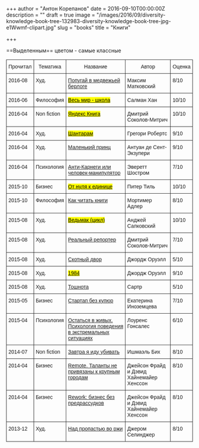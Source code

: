 +++
author = "Антон Корепанов"
date = 2016-09-10T00:00:00Z
description = ""
draft = true
image = "/images/2016/09/diversity-knowledge-book-tree-132983-diversity-knowledge-book-tree-jpg-e1Wwmf-clipart.jpg"
slug = "books"
title = "Книги"

+++

==Выделенным== цветом - самые классные



<style type="text/css">
.tg  {border-collapse:collapse;border-spacing:0;}
.tg td{font-family:Arial, sans-serif;font-size:14px;padding:10px 5px;border-style:solid;border-width:1px;overflow:hidden;word-break:normal;}
.tg th{font-family:Arial, sans-serif;font-size:14px;font-weight:normal;padding:10px 5px;border-style:solid;border-width:1px;overflow:hidden;word-break:normal;}
.tg .tg-yw4l{vertical-align:top}
th {font-weight: bold;}
</style>
<table class="tg">
  <tr>
    <th class="tg-yw4l">Прочитал</th>
    <th class="tg-yw4l">Тематика</th>
    <th class="tg-yw4l">Название</th>
    <th class="tg-yw4l">Автор</th>
    <th class="tg-yw4l">Оценка</th>
  </tr>
  <tr>
    <td class="tg-yw4l">2016-08</td>
    <td class="tg-yw4l">Худ.</td>
    <td class="tg-yw4l"><a href="http://localhost:2368/parrot/"> Попугай в медвежьей берлоге </a> </td>
    <td class="tg-yw4l"> Максим Матковский </td>
    <td class="tg-yw4l">8/10</td>
  </tr>

<tr>
    <td class="tg-yw4l">2016-06</td>
    <td class="tg-yw4l">Философия</td>
    <td class="tg-yw4l">
      <a href="http://localhost:2368/the-one-world-schoolhouse/">
<mark> Весь мир - школа </mark>
      </a> 
    </td>
    <td class="tg-yw4l"> Салман Хан </td>
    <td class="tg-yw4l">10/10</td>
</tr>

<tr>
    <td class="tg-yw4l">2016-04</td>
    <td class="tg-yw4l">Non fiction</td>
    <td class="tg-yw4l">
      <a href="http://localhost:2368/yandex-book/">
<mark> Яндекс Книга </mark>
      </a> 
    </td>
    <td class="tg-yw4l"> Дмитрий Соколов-Митрич </td>
    <td class="tg-yw4l">10/10</td>
</tr>

<tr>
    <td class="tg-yw4l">2016-04</td>
    <td class="tg-yw4l">Худ.</td>
    <td class="tg-yw4l">
      <a href="http://localhost:2368/shantaram/">
<mark>Шантарам </mark>
      </a> 
    </td>
    <td class="tg-yw4l"> Грегори Робертс </td>
    <td class="tg-yw4l">9/10</td>
</tr>

<tr>
    <td class="tg-yw4l">2016-04</td>
    <td class="tg-yw4l">Худ.</td>
    <td class="tg-yw4l"><a href="http://localhost:2368/le-petit-prince/"> Маленький принц </a> </td>
    <td class="tg-yw4l"> Антуан де Сент-Экзупери </td>
    <td class="tg-yw4l">9/10</td>
</tr>

<tr>
    <td class="tg-yw4l">2016-04</td>
    <td class="tg-yw4l">Психология</td>
    <td class="tg-yw4l">
      <a href="http://localhost:2368/anti-karnegi/">
Анти-Карнеги или человек-манипулятор 
      </a> 
    </td>
    <td class="tg-yw4l"> Эверетт Шостром </td>
    <td class="tg-yw4l">7/10</td>
</tr>

<tr>
    <td class="tg-yw4l">2015-10</td>
    <td class="tg-yw4l">Бизнес</td>
    <td class="tg-yw4l">
      <a href="http://localhost:2368/how-to-read-books-1/">
        <mark>От нуля к единице</mark>
      </a> 
    </td>
    <td class="tg-yw4l"> Питер Тиль </td>
    <td class="tg-yw4l">10/10</td>
</tr>

<tr>
    <td class="tg-yw4l">2015-10</td>
    <td class="tg-yw4l">Философия</td>
    <td class="tg-yw4l">
      <a href="http://localhost:2368/how-to-read-books-1/">
        Как читать книги
      </a> 
    </td>
    <td class="tg-yw4l"> Мортимер Адлер </td>
    <td class="tg-yw4l">8/10</td>
</tr>

<tr>
    <td class="tg-yw4l">2015-08</td>
    <td class="tg-yw4l">Худ.</td>
    <td class="tg-yw4l">
      <a href="http://localhost:2368/witcher-saga/">
        <mark> Ведьмак (цикл) </mark>
      </a> 
    </td>
    <td class="tg-yw4l"> Анджей Сапковский </td>
    <td class="tg-yw4l">10/10</td>
</tr>

<tr>
    <td class="tg-yw4l">2015-08</td>
    <td class="tg-yw4l">Худ.</td>
    <td class="tg-yw4l">
      <a href="http://localhost:2368/real-reporter/">
        Реальный репортер
      </a> 
    </td>
    <td class="tg-yw4l"> Дмитрий Соколов-Митрич </td>
    <td class="tg-yw4l">7/10</td>
</tr>

<tr>
    <td class="tg-yw4l">2015-08</td>
    <td class="tg-yw4l">Худ.</td>
    <td class="tg-yw4l">
      <a href="http://localhost:2368/1984-and-animal-farm/">
        Скотный двор
      </a> 
    </td>
    <td class="tg-yw4l"> Джордж Оруэлл </td>
    <td class="tg-yw4l">5/10</td>
</tr>

<tr>
    <td class="tg-yw4l">2015-08</td>
    <td class="tg-yw4l">Худ.</td>
    <td class="tg-yw4l">
      <a href="http://localhost:2368/1984-and-animal-farm/">
        <mark> 1984 </mark>
      </a> 
    </td>
    <td class="tg-yw4l"> Джордж Оруэлл </td>
    <td class="tg-yw4l">9/10</td>
</tr>

<tr>
    <td class="tg-yw4l">2015-08</td>
    <td class="tg-yw4l">Худ.</td>
    <td class="tg-yw4l">
      <a href="http://localhost:2368/nausea/">
        Тошнота
      </a> 
    </td>
    <td class="tg-yw4l"> Сартр </td>
    <td class="tg-yw4l">5/10</td>
</tr>

<tr>
    <td class="tg-yw4l">2015-05</td>
    <td class="tg-yw4l">Бизнес</td>
    <td class="tg-yw4l">
      <a href="http://localhost:2368/startup-uncut/">
        Стартап без купюр
      </a> 
    </td>
    <td class="tg-yw4l"> Екатерина Иноземцева </td>
    <td class="tg-yw4l">7/10</td>
</tr>


<tr>
    <td class="tg-yw4l">2015-04</td>
    <td class="tg-yw4l">Психология</td>
    <td class="tg-yw4l">
      <a href="http://localhost:2368/deep-survival/">
        Остаться в живых. Психология поведения в экстремальных ситуациях
      </a> 
    </td>
    <td class="tg-yw4l"> Лоуренс Гонсалес </td>
    <td class="tg-yw4l">6/10</td>
</tr>

<tr>
    <td class="tg-yw4l">2014-07</td>
    <td class="tg-yw4l">Non fiction</td>
    <td class="tg-yw4l">
      <a href="http://localhost:2368/a-long-way-gone/">
        Завтра я иду убивать
      </a> 
    </td>
    <td class="tg-yw4l"> Ишмаэль Бих </td>
    <td class="tg-yw4l">8/10</td>
</tr>

<tr>
    <td class="tg-yw4l">2014-04</td>
    <td class="tg-yw4l">Бизнес</td>
    <td class="tg-yw4l">
      <a href="http://localhost:2368/remote/">
        Remote. Таланты не привязаны к крупным городам
      </a> 
    </td>
    <td class="tg-yw4l"> Джейсон Фрайд и Дэвид Хайнемайер Хенссон </td>
    <td class="tg-yw4l">8/10</td>
</tr>

<tr>
    <td class="tg-yw4l">2014-04</td>
    <td class="tg-yw4l">Бизнес</td>
    <td class="tg-yw4l">
      <a href="http://localhost:2368/rework/">
        Rework: бизнес без предрассудков
      </a> 
    </td>
    <td class="tg-yw4l"> Джейсон Фрайд и Дэвид Хайнемайер Хенссон </td>
    <td class="tg-yw4l">8/10</td>
</tr>

<tr>
    <td class="tg-yw4l">2013-12</td>
    <td class="tg-yw4l">Худ.</td>
    <td class="tg-yw4l">
      <a href="http://localhost:2368/the-catcher-in-the-rye/">
        Над пропастью во ржи
      </a> 
    </td>
    <td class="tg-yw4l"> Джером Селинджер </td>
    <td class="tg-yw4l">8/10</td>
</tr>



</table>

